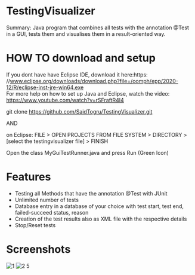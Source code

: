 # TestingVisualizer
Summary: Java program that combines all tests with the annotation @Test in a GUI, tests them and visualises them in a result-oriented way.

# HOW TO download and setup
If you dont have have Eclipse IDE, download it here:https: //www.eclipse.org/downloads/download.php?file=/oomph/epp/2020-12/R/eclipse-inst-jre-win64.exe  
For more help on how to set up Java and Eclipse, watch the video: https://www.youtube.com/watch?v=rSFraftR4I4

git clone https://github.com/SaidTogru/TestingVisualizer.git 

AND

on Eclipse: FILE > OPEN PROJECTS FROM FILE SYSTEM > DIRECTORY > [select the testingvisualizer file] > FINISH

Open the class MyGuiTestRunner.java and press Run (Green Icon)

# Features

- Testing all Methods that have the annotation @Test with JUnit
- Unlimited number of tests
- Database entry in a database of your choice with test start, test end, failed-succeed status, reason
- Creation of the test results also as XML file with the respective details
- Stop/Reset tests

# Screenshots

![1](https://user-images.githubusercontent.com/65668541/110053462-c116f280-7d59-11eb-927d-641b8e163f3a.png)
![2 5](https://user-images.githubusercontent.com/65668541/110053965-8feaf200-7d5a-11eb-95c9-666b84f4e878.png)





